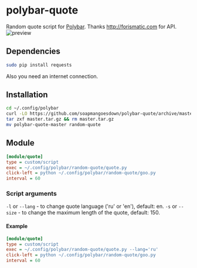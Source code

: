 # polybar-quote
Random quote script for [Polybar](https://github.com/jaagr/polybar). Thanks http://forismatic.com for API.
![preview](https://github.com/soapmangoesdown/polybar-random-quote/raw/master/preview.png)

## Dependencies
```sh
sudo pip install requests
```
Also you need an internet connection.
## Installation
```sh
cd ~/.config/polybar
curl -LO https://github.com/soapmangoesdown/polybar-quote/archive/master.tar.gz
tar zxf master.tar.gz && rm master.tar.gz
mv polybar-quote-master random-quote
```

## Module
```ini
[module/quote]
type = custom/script
exec = ~/.config/polybar/random-quote/quote.py
click-left = python ~/.config/polybar/random-quote/goo.py
interval = 60
```
### Script arguments
`-l` or `--lang` - to change quote language ('ru' or 'en'), default: en.
`-s` or `--size` - to change the maximum length of the quote, default: 150.
#### Example
```ini
[module/quote]
type = custom/script
exec = ~/.config/polybar/random-quote/quote.py --lang='ru'
click-left = python ~/.config/polybar/random-quote/goo.py
interval = 60
```
